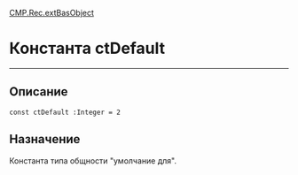 ﻿---
Link: CMP.Rec.extBasObject.@ctDefault
---

<!---  Навигация
[Имя проекта](#) :
-->
[CMP.Rec.extBasObject](Default)

# Константа ctDefault
---

## Описание

    const ctDefault :Integer = 2

<!--
## Аргументы{#Args}

### Аргумент1

Описание аргумента 1
-->

## Назначение

Константа типа общности "умолчание для".

<!--
## Пример

    ctDefault...
-->

